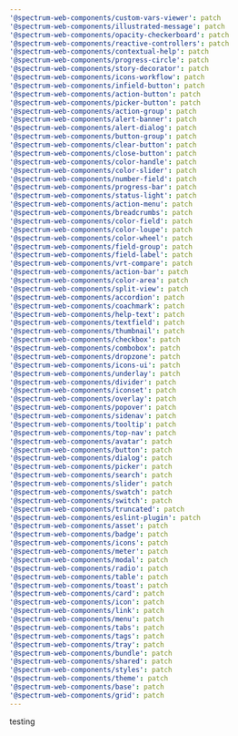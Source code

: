 ```yaml
---
'@spectrum-web-components/custom-vars-viewer': patch
'@spectrum-web-components/illustrated-message': patch
'@spectrum-web-components/opacity-checkerboard': patch
'@spectrum-web-components/reactive-controllers': patch
'@spectrum-web-components/contextual-help': patch
'@spectrum-web-components/progress-circle': patch
'@spectrum-web-components/story-decorator': patch
'@spectrum-web-components/icons-workflow': patch
'@spectrum-web-components/infield-button': patch
'@spectrum-web-components/action-button': patch
'@spectrum-web-components/picker-button': patch
'@spectrum-web-components/action-group': patch
'@spectrum-web-components/alert-banner': patch
'@spectrum-web-components/alert-dialog': patch
'@spectrum-web-components/button-group': patch
'@spectrum-web-components/clear-button': patch
'@spectrum-web-components/close-button': patch
'@spectrum-web-components/color-handle': patch
'@spectrum-web-components/color-slider': patch
'@spectrum-web-components/number-field': patch
'@spectrum-web-components/progress-bar': patch
'@spectrum-web-components/status-light': patch
'@spectrum-web-components/action-menu': patch
'@spectrum-web-components/breadcrumbs': patch
'@spectrum-web-components/color-field': patch
'@spectrum-web-components/color-loupe': patch
'@spectrum-web-components/color-wheel': patch
'@spectrum-web-components/field-group': patch
'@spectrum-web-components/field-label': patch
'@spectrum-web-components/vrt-compare': patch
'@spectrum-web-components/action-bar': patch
'@spectrum-web-components/color-area': patch
'@spectrum-web-components/split-view': patch
'@spectrum-web-components/accordion': patch
'@spectrum-web-components/coachmark': patch
'@spectrum-web-components/help-text': patch
'@spectrum-web-components/textfield': patch
'@spectrum-web-components/thumbnail': patch
'@spectrum-web-components/checkbox': patch
'@spectrum-web-components/combobox': patch
'@spectrum-web-components/dropzone': patch
'@spectrum-web-components/icons-ui': patch
'@spectrum-web-components/underlay': patch
'@spectrum-web-components/divider': patch
'@spectrum-web-components/iconset': patch
'@spectrum-web-components/overlay': patch
'@spectrum-web-components/popover': patch
'@spectrum-web-components/sidenav': patch
'@spectrum-web-components/tooltip': patch
'@spectrum-web-components/top-nav': patch
'@spectrum-web-components/avatar': patch
'@spectrum-web-components/button': patch
'@spectrum-web-components/dialog': patch
'@spectrum-web-components/picker': patch
'@spectrum-web-components/search': patch
'@spectrum-web-components/slider': patch
'@spectrum-web-components/swatch': patch
'@spectrum-web-components/switch': patch
'@spectrum-web-components/truncated': patch
'@spectrum-web-components/eslint-plugin': patch
'@spectrum-web-components/asset': patch
'@spectrum-web-components/badge': patch
'@spectrum-web-components/icons': patch
'@spectrum-web-components/meter': patch
'@spectrum-web-components/modal': patch
'@spectrum-web-components/radio': patch
'@spectrum-web-components/table': patch
'@spectrum-web-components/toast': patch
'@spectrum-web-components/card': patch
'@spectrum-web-components/icon': patch
'@spectrum-web-components/link': patch
'@spectrum-web-components/menu': patch
'@spectrum-web-components/tabs': patch
'@spectrum-web-components/tags': patch
'@spectrum-web-components/tray': patch
'@spectrum-web-components/bundle': patch
'@spectrum-web-components/shared': patch
'@spectrum-web-components/styles': patch
'@spectrum-web-components/theme': patch
'@spectrum-web-components/base': patch
'@spectrum-web-components/grid': patch
---
```


testing
